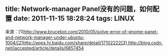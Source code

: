title: Network-manager Panel没有的问题，如何配置
date: 2011-11-15 18:28:24
tags: LINUX
---



来源：[1]http://www.brucebot.com/2010/05/solve-error-of-gnome-panel-and-network-manager-under-ubuntu-1004/[2]http://apps.hi.baidu.com/share/detail/17102222[3] http://blog.csdn.net/iaccepted/article/details/6857454